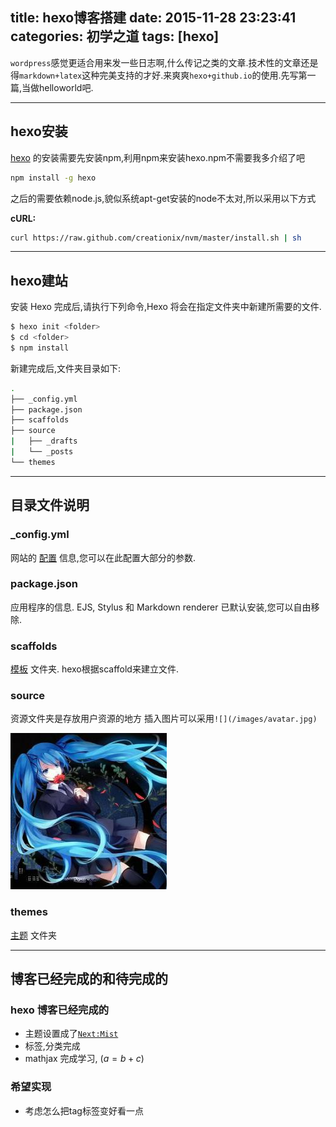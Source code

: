 title: hexo博客搭建
date: 2015-11-28 23:23:41
categories: 初学之道
tags: [hexo]
---

`wordpress`感觉更适合用来发一些日志啊,什么传记之类的文章.技术性的文章还是得`markdown+latex`这种完美支持的才好.来爽爽`hexo+github.io`的使用.先写第一篇,当做helloworld吧.

<!-- more -->

-------

## hexo安装

[hexo](https://hexo.io/zh-cn/) 的安装需要先安装npm,利用npm来安装hexo.npm不需要我多介绍了吧

```bash
npm install -g hexo
```

之后的需要依赖node.js,貌似系统apt-get安装的node不太对,所以采用以下方式

**cURL:**

```bash
curl https://raw.github.com/creationix/nvm/master/install.sh | sh
```

---

## hexo建站
安装 Hexo 完成后,请执行下列命令,Hexo 将会在指定文件夹中新建所需要的文件.

```bash
$ hexo init <folder>
$ cd <folder>
$ npm install
```

新建完成后,文件夹目录如下:
```bash
.
├── _config.yml
├── package.json
├── scaffolds
├── source
|   ├── _drafts
|   └── _posts
└── themes
```

---

## 目录文件说明

### _config.yml

网站的 [配置](https://hexo.io/zh-cn/docs/configuration.html) 信息,您可以在此配置大部分的参数.

### package.json
应用程序的信息. EJS, Stylus 和 Markdown renderer 已默认安装,您可以自由移除.

### scaffolds
 [模板](https://hexo.io/zh-cn/docs/writing.html) 文件夹. hexo根据scaffold来建立文件.

### source
资源文件夹是存放用户资源的地方
插入图片可以采用`![](/images/avatar.jpg)`

![](/images/avatar.jpg)

### themes
 [主题](https://hexo.io/zh-cn/docs/themes.html) 文件夹

---

## 博客已经完成的和待完成的

### hexo 博客已经完成的

- 主题设置成了[`Next:Mist`](http://theme-next.iissnan.com/)
- 标签,分类完成
- mathjax 完成学习, ($a = b + c$)

### 希望实现
- 考虑怎么把tag标签变好看一点

